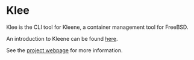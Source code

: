 # Klee

Klee is the CLI tool for Kleene, a container management tool
for FreeBSD.

An introduction to Kleene can be found [here](https://kleene.dev/get-started/overview/).

See the [project webpage](https://kleene.dev) for more information.
